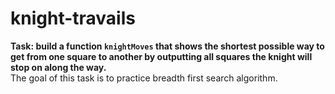 # knight-travails
<b>Task: build a function `knightMoves` that shows the shortest possible way to get from one square to another by outputting all squares the knight will stop on along the way.</b> <br>
The goal of this task is to practice breadth first search algorithm.
